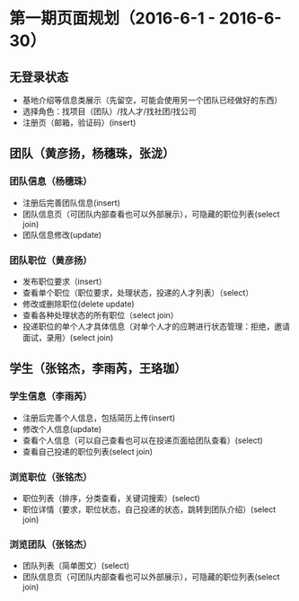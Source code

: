 # 第一期页面规划（2016-6-1 - 2016-6-30）
## 无登录状态
- 基地介绍等信息类展示（先留空，可能会使用另一个团队已经做好的东西）
- 选择角色：找项目（团队）/找人才/找社团/找公司
- 注册页（邮箱，验证码）(insert)

## 团队（黄彦扬，杨穗珠，张泷）

### 团队信息（杨穗珠）
- 注册后完善团队信息(insert)
- 团队信息页（可团队内部查看也可以外部展示），可隐藏的职位列表(select join)
- 团队信息修改(update)

### 团队职位（黄彦扬）
- 发布职位要求（insert）
- 查看单个职位（职位要求，处理状态，投递的人才列表）（select）
- 修改或删除职位(delete update)
- 查看各种处理状态的所有职位（select join）
- 投递职位的单个人才具体信息（对单个人才的应聘进行状态管理：拒绝，邀请面试，录用）(select join)

## 学生（张铭杰，李雨芮，王珞珈）

### 学生信息（李雨芮）
- 注册后完善个人信息，包括简历上传(insert)
- 修改个人信息(update)
- 查看个人信息（可以自己查看也可以在投递页面给团队查看）(select)
- 查看自己投递的职位列表(select join)

### 浏览职位（张铭杰）
- 职位列表（排序，分类查看，关键词搜索）(select)
- 职位详情（要求，职位状态，自己投递的状态，跳转到团队介绍）(select join)

### 浏览团队（张铭杰）
- 团队列表（简单图文）(select)
- 团队信息页（可团队内部查看也可以外部展示），可隐藏的职位列表(select join)

